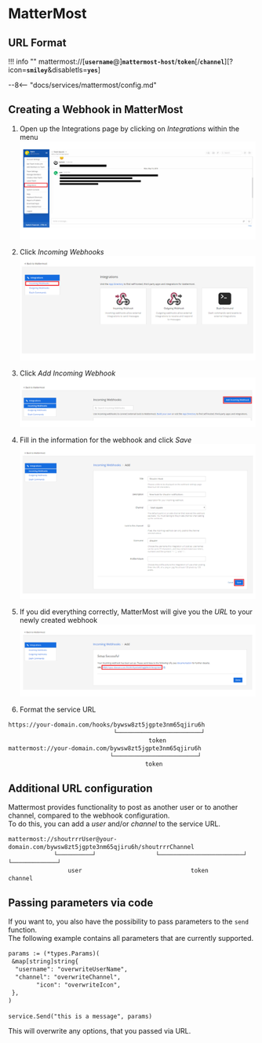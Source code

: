 # MatterMost

## URL Format

!!! info ""
    mattermost://[__`username`__@]__`mattermost-host`__/__`token`__[/__`channel`__][?icon=__`smiley`__&disabletls=__`yes`__]

--8<-- "docs/services/mattermost/config.md"

## Creating a Webhook in MatterMost

1. Open up the Integrations page by clicking on *Integrations* within the menu
![Screenshot 1](1.PNG)

2. Click *Incoming Webhooks*
![Screenshot 2](2.PNG)

3. Click *Add Incoming Webhook*
![Screenshot 3](3.PNG)

4. Fill in the information for the webhook and click *Save*
![Screenshot 4](4.PNG)

5. If you did everything correctly, MatterMost will give you the *URL* to your newly created webhook
![Screenshot 5](5.PNG)

6. Format the service URL

```url
https://your-domain.com/hooks/bywsw8zt5jgpte3nm65qjiru6h
                              └────────────────────────┘
                                        token
mattermost://your-domain.com/bywsw8zt5jgpte3nm65qjiru6h
                             └────────────────────────┘
                                       token
```

## Additional URL configuration

Mattermost provides functionality to post as another user or to another channel, compared to the webhook configuration.
<br/>
To do this, you can add a *user* and/or *channel* to the service URL.

```url
mattermost://shoutrrrUser@your-domain.com/bywsw8zt5jgpte3nm65qjiru6h/shoutrrrChannel
             └──────────┘                 └────────────────────────┘ └─────────────┘
                 user                               token                channel
```

## Passing parameters via code

If you want to, you also have the possibility to pass parameters to the `send` function.
<br/>
The following example contains all parameters that are currently supported.

```gotemplate
params := (*types.Params)(
 &map[string]string{
  "username": "overwriteUserName",
  "channel": "overwriteChannel",
        "icon": "overwriteIcon",
 },
)

service.Send("this is a message", params)
```

This will overwrite any options, that you passed via URL.
